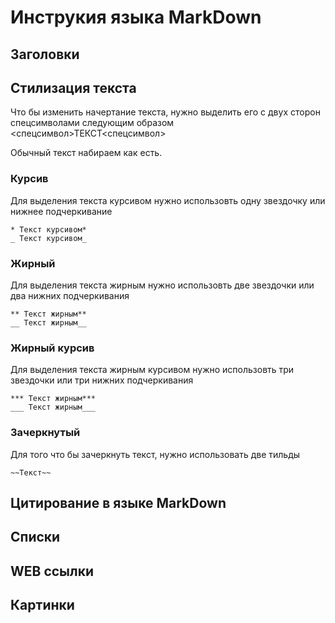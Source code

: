 # Инструкия языка MarkDown

## Заголовки

## Стилизация текста

Что бы изменить начертание текста, нужно выделить его с двух сторон спецсимволами следующим образом <спецсимвол>ТЕКСТ<спецсимвол>

Обычный текст набираем как есть.

### Курсив
Для выделения текста курсивом нужно использовть одну звездочку или нижнее подчеркивание
```ch
* Текст курсивом*
_ Текст курсивом_
```

### Жирный
Для выделения текста жирным нужно использовть две звездочки или два нижних подчеркивания
```ch
** Текст жирным**
__ Текст жирным__
```

### Жирный курсив
Для выделения текста жирным курсивом нужно использовть три звездочки или три нижних подчеркивания
```ch
*** Текст жирным***
___ Текст жирным___
```

### Зачеркнутый
Для того что бы зачеркнуть текст, нужно использовать две тильды
```ch
~~Текст~~
```


## Цитирование в языке MarkDown

## Списки

## WEB ссылки

## Картинки
